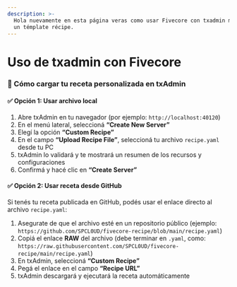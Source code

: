 ```yaml
---
description: >-
  Hola nuevamente en esta página veras como usar Fivecore con txadmin mediante
  un témplate récipe.
---
```


# Uso de txadmin con Fivecore

### 🧩 Cómo cargar tu receta personalizada en txAdmin

#### ✅ Opción 1: Usar archivo local

1. Abre txAdmin en tu navegador (por ejemplo: `http://localhost:40120`)
2. En el menú lateral, seleccioná **“Create New Server”**
3. Elegí la opción **“Custom Recipe”**
4. En el campo **“Upload Recipe File”**, seleccioná tu archivo `recipe.yaml` desde tu PC
5. txAdmin lo validará y te mostrará un resumen de los recursos y configuraciones
6. Confirmá y hacé clic en **“Create Server”**

#### ✅ Opción 2: Usar receta desde GitHub

Si tenés tu receta publicada en GitHub, podés usar el enlace directo al archivo `recipe.yaml`:

1. Asegurate de que el archivo esté en un repositorio público (ejemplo: `https://github.com/SPCL0UD/fivecore-recipe/blob/main/recipe.yaml`)
2. Copiá el enlace **RAW** del archivo (debe terminar en `.yaml`, como: `https://raw.githubusercontent.com/SPCL0UD/fivecore-recipe/main/recipe.yaml`)
3. En txAdmin, seleccioná **“Custom Recipe”**
4. Pegá el enlace en el campo **“Recipe URL”**
5. txAdmin descargará y ejecutará la receta automáticamente
